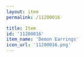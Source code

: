 ```yaml
---
layout: item
permalink: /11200016

title: Item
id: '11200016'
item_name: 'Demon Earrings'
icon_url: '11200016.png'
---
```

